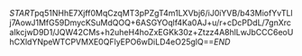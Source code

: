 $START$pq51NHhE7Xjff0MqCzqMT3pPZgT4m1LXVbj6/iJ0iYVB/b43MiofYvTLlj7AowJ1MfG59DmycKSuMdQOQ+6ASGYOqlf4Ka0AJ+u/r+cDcPDdL/7gnXrcaIkcjwD9D1/JQW42CMs+h2uheH4hoZxEGKk30z+Ztzz4A8hlLwJbCCC6eoUhCXldYNpeWTCPVMXE0QFlyEPO6wDiLD4eO25glQ==$END$